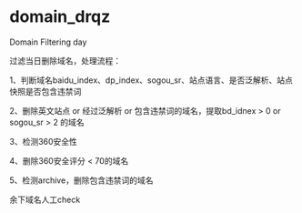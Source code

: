 # domain_drqz
Domain Filtering day

过滤当日删除域名，处理流程：

1、判断域名baidu_index、dp_index、sogou_sr、站点语言、是否泛解析、站点快照是否包含违禁词

2、删除英文站点 or 经过泛解析 or 包含违禁词的域名，提取bd_idnex > 0  or  sogou_sr > 2 的域名

3、检测360安全性

4、删除360安全评分 < 70的域名

5、检测archive，删除包含违禁词的域名

余下域名人工check
